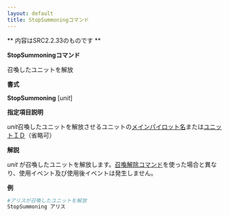 ```yaml
---
layout: default
title: StopSummoningコマンド
---
```

** 内容はSRC2.2.33のものです **

**StopSummoningコマンド**

召喚したユニットを解放

**書式**

**StopSummoning** [*unit*]

**指定項目説明**

*unit*召喚したユニットを解放させるユニットの[メインパイロット名](メインパイロット名.md)または[ユニットＩＤ](ユニットＩＤ.md)（省略可）

**解説**

*unit* が召喚したユニットを解放します。[召喚解除コマンド](召喚解除.md)を使った場合と異なり、使用イベント及び使用後イベントは発生しません。

**例**
```sh
#アリスが召喚したユニットを解放
StopSummoning アリス
```

